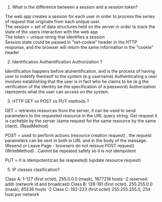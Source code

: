 1. What is the difference between a session and a session token?

The web app creates a session for each user in order to process the series of request that originate from each unique user.  
The session = set of data structures held on the server in order to track the state of the users interaction with the web app  
The token = unique string that  identifies a session  
Session state could be passed in "set-cookie" header in the HTTP response, and the browser will return the same information in the "cookie" header

2. Identification Authentification Authorization ? 

Identification happens before atuhentification, and is the process of having user to indetify themself to the system (e.g username)
Authenticating a user involves establishing that the user is in fact who he claims to be (e.g the verification of the identity be the specification of a password)
Authorization reprezents what the user can access on the system.

3. HTTP GET vs POST vs PUT methods ?  

GET = retrieves resources from the server, it can be used to send parameters to the requested resource in the URL query string. Get request it is cacheble by the server (same request for the same resource by the same client). (ReadMethod)  

POST = used to perform actions (resource creation request) , the request parameters can be sent in both in URL and in the body of the message. (Resend or Leave Page - browsers do not reissue POST request)(WriteMethod) . Cannot be repeated safely so it is not idempotent  

PUT = it is idempotent(can be reapeated) (update resource request)


5. IP classes clasification?

Class A: 1-127 (first octet), 255.0.0.0 (mask), 1677216 hosts -2 reserved addr (network id and broadcast)
Class B: 128-191 (first octet), 255.255.0.0 (mask), 65536 hosts -2
Class C: 192-223 (first octet) 255.255.255.0, 254 host per network


